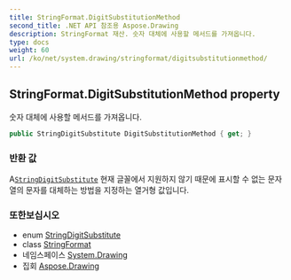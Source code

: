 ```yaml
---
title: StringFormat.DigitSubstitutionMethod
second_title: .NET API 참조용 Aspose.Drawing
description: StringFormat 재산. 숫자 대체에 사용할 메서드를 가져옵니다.
type: docs
weight: 60
url: /ko/net/system.drawing/stringformat/digitsubstitutionmethod/
---
```

## StringFormat.DigitSubstitutionMethod property

숫자 대체에 사용할 메서드를 가져옵니다.

```csharp
public StringDigitSubstitute DigitSubstitutionMethod { get; }
```

### 반환 값

A[`StringDigitSubstitute`](../../stringdigitsubstitute/) 현재 글꼴에서 지원하지 않기 때문에 표시할 수 없는 문자열의 문자를 대체하는 방법을 지정하는 열거형 값입니다.

### 또한보십시오

* enum [StringDigitSubstitute](../../stringdigitsubstitute/)
* class [StringFormat](../)
* 네임스페이스 [System.Drawing](../../stringformat/)
* 집회 [Aspose.Drawing](../../../)


